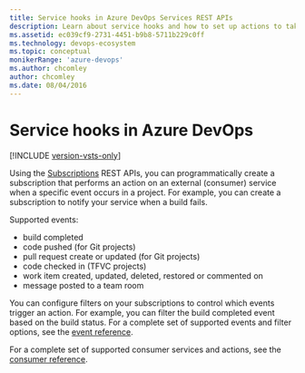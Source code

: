 ```yaml
---
title: Service hooks in Azure DevOps Services REST APIs
description: Learn about service hooks and how to set up actions to take when specific events occur in Azure DevOps Services.
ms.assetid: ec039cf9-2731-4451-b9b8-5711b229c0ff
ms.technology: devops-ecosystem
ms.topic: conceptual
monikerRange: 'azure-devops'
ms.author: chcomley
author: chcomley
ms.date: 08/04/2016
---
```


# Service hooks in Azure DevOps

[!INCLUDE [version-vsts-only](../../includes/version-vsts-only.md)]

Using the [Subscriptions](/rest/api/vsts/hooks/subscriptions?view=azure-devops-rest-5.0) REST APIs, you can programmatically create a subscription that performs an action on an external (consumer) service when a specific event occurs in a project. For example, you can create a subscription to notify your service when a build fails.

Supported events:
- build completed
- code pushed (for Git projects)
- pull request create or updated (for Git projects)
- code checked in (TFVC projects)
- work item created, updated, deleted, restored or commented on
- message posted to a team room

You can configure filters on your subscriptions to control which events trigger an action. For example, you can filter the build completed event based on the build status. For a complete set of supported events and filter options, see the [event reference](../../service-hooks/events.md).

For a complete set of supported consumer services and actions, see the [consumer reference](../../service-hooks/consumers.md).
